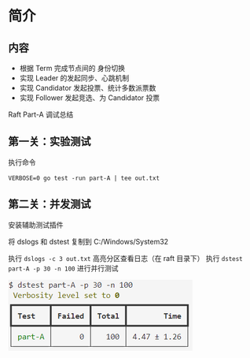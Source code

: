 # 简介

## 内容

- 根据 Term 完成节点间的 身份切换
- 实现 Leader 的发起同步、心跳机制
- 实现 Candidator 发起投票、统计多数派票数
- 实现 Follower 发起竞选、为 Candidator 投票

Raft Part-A 调试总结

## 第一关：实验测试

执行命令

```
VERBOSE=0 go test -run part-A | tee out.txt
```

## 第二关：并发测试

安装辅助测试插件

将 dslogs 和 dstest 复制到 C:/Windows/System32

执行 `dslogs -c 3 out.txt` 高亮分区查看日志（在 raft 目录下）
执行 `dstest part-A -p 30 -n 100` 进行并行测试

![alt text](image.png)